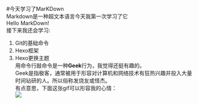 #今天学习了MarKDown  
Markdown是一种超文本语言今天我第一次学习了它  
Hello MarkDown!  
接下来我还会学习:  
1. Git的基础命令  
2. Hexo框架  
3. Hexo更换主题  
用命令行敲命令是一种**Geek**行为，我觉得还挺有趣的。  
Geek是指极客，通常被用于形容对计算机和网络技术有狂热兴趣并投入大量时间钻研的人。所以俗称发烧友或怪杰。  
有点意思，下面这张gif可以形容我的心情：  
![](https://qgt-style.oss-cn-hangzhou.aliyuncs.com/newcoursep4/g1/g1-2-2/tenor.gif)
